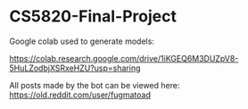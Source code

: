 # CS5820-Final-Project

Google colab used to generate models: 

https://colab.research.google.com/drive/1iKGEQ6M3DUZpV8-5HuLZodbjXSRxeHZU?usp=sharing

All posts made by the bot can be viewed here: 
https://old.reddit.com/user/fugmatoad
